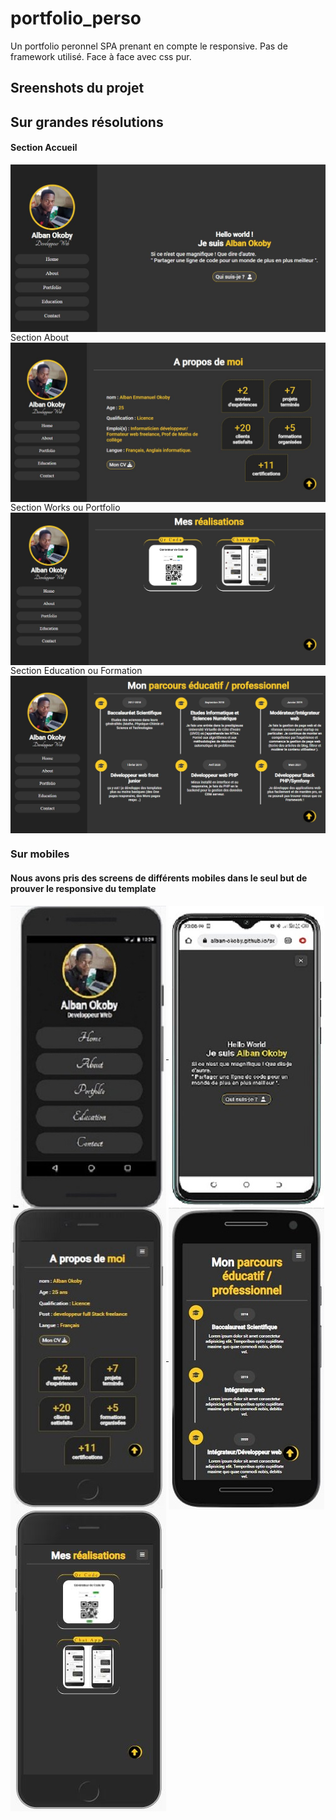 # portfolio_perso
 
 Un portfolio peronnel SPA prenant en compte le responsive. 
 Pas de framework utilisé. Face à face avec css pur.
 
 ## Sreenshots du projet
 
 ## Sur grandes résolutions
#### Section Accueil 
   <img align="center" src="https://github.com/alban-okoby/images_projects/blob/main/template_portfolio/home.JPG" />
Section About 
   <img align="center" src="https://github.com/alban-okoby/images_projects/blob/main/template_portfolio/about.JPG" />
Section Works ou Portfolio
   <img align="center" src="https://github.com/alban-okoby/images_projects/blob/main/template_portfolio/portfolio.JPG" />
 Section Education ou Formation
   <img align="center" src="https://github.com/alban-okoby/images_projects/blob/main/template_portfolio/education.JPG" />
   
### Sur mobiles
#### Nous avons pris des screens de différents mobiles dans le seul but de prouver le responsive du template
<a href="#">
  <img align="center" src="https://github.com/alban-okoby/images_projects/raw/main/template_portfolio/sm_header.jpg" />
</a> 
 <a href="#">
  <img align="center" src="https://github.com/alban-okoby/images_projects/raw/main/template_portfolio/sm_home.jpg" />
</a>
 <a href="#">
  <img align="center" src="https://github.com/alban-okoby/images_projects/blob/main/template_portfolio/sm_about.JPG" />
 <img align="center" src="https://github.com/alban-okoby/images_projects/blob/main/template_portfolio/sm_education.JPG" />
</a>
<img align="center" src="https://github.com/alban-okoby/images_projects/blob/main/template_portfolio/sm_portfolio.JPG" />


    

